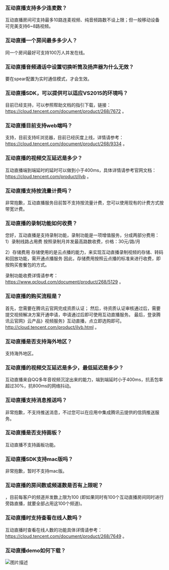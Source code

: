 ### 互动直播支持多少连麦数？
互动直播房间可支持最多10路连麦视频、纯音频路数不设上限；但一般移动设备可完美支持6~8路视频。

### 互动直播一个房间最多多少人？
同一个房间最好可支持100万人并发在线。

### 互动直播音频通话中设置切换听筒及扬声器为什么无效？
要在spear配置为实时通信模式，才会生效。

### 互动直播SDK，可以提供可以适应VS2015的环境吗？
目前已经支持，可以参照帮助文档的指引下载，链接：https://cloud.tencent.com/document/product/268/7672 。

### 互动直播目前支持web端吗？
支持，目前支持IE浏览器，目前已经灰度上线，详情请参考：https://cloud.tencent.com/document/product/268/9334 。

### 互动直播的视频交互延迟是多少？
互动直播端到端延时的延时可以做到小于400ms，具体详情请参考官网文档：https://cloud.tencent.com/product/ilvb 。

### 互动直播支持按流量计费吗？
非常抱歉，互动直播服务目前暂不支持按流量计费，您可以使用现有的计费方式按带宽计费。

### 互动直播的录制功能如何收费？
您好，互动直播是支持录制功能，录制功能是一项增值服务，分成两部分费用： 
1）录制线路占用费 
按照录制月并发最高路数收费，价格：30元/路/月

2）存储费用 
存储使用的是云点播的能力，来实现互动直播录制视频的存储、转码和回放功能，需开通点播服务 
因此，存储费用按照云点播的标准来进行收费，即按购买套餐包的方式。

录制功能收费详情请参考：https://www.qcloud.com/document/product/268/5129 。

### 互动直播的购买流程是？
首先，您需要在腾讯云官网完成资质认证； 
然后，待资质认证审核通过后，需要提交视频解决方案开通申请，申请通过后即可使用互动直播服务。 
最后，登录腾讯云官网》云产品》视频服务》互动直播，点立即选购即可。 
http://cloud.tencent.com/product/ilvb.html 。

### 互动直播是否支持海外地区？
支持海外地区。

### 互动直播的视频交互延迟是多少，最低延迟是多少？
互动直播来自QQ多年音视频沉淀出来的能力，端到端延时小于400ms，抗丢包率超过30%，抗800ms的网络抖动。

### 互动直播支持消息推送吗？
非常抱歉，不支持推送消息，不过您可以在应用中集成腾讯云提供的信鸽推送服务。

### 互动直播是否支持画板？
互动直播不支持画板功能。

### 互动直播SDK支持mac版吗？
非常抱歉，暂时不支持mac版。

### 互动直播的房间数或频道数是否有上限呢？
，目前每客户的频道并发数上限为100 (即如果同时有100个互动直播房间同时进行旁路直播，就要全部占用这100个频道)。

### 互动直播时支持查看在线人数吗？
互动直播时查看在线人数的功能具体详情请参考：https://cloud.tencent.com/document/product/268/7649 。

### 互动直播demo如何下载？
![图片描述](//bot1024-1253841380.file.myqcloud.com/1718a4f020e511e893ef5254000ab150.png)

















